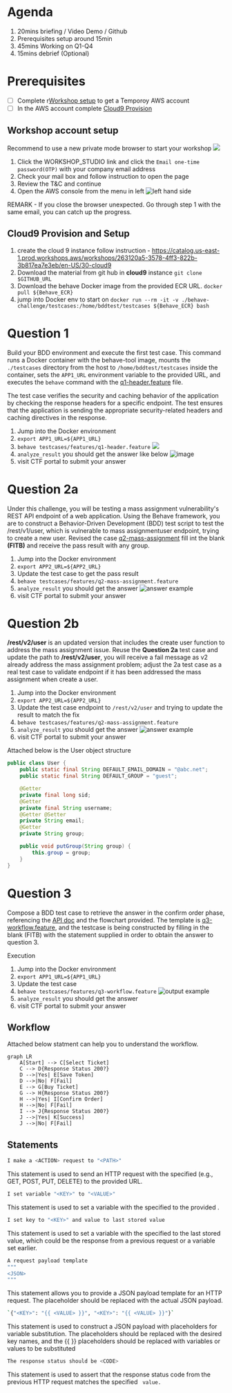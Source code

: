 # Agenda

1. 20mins briefing / Video Demo / Github
2. Prerequisites setup around 15min
3. 45mins Working on Q1-Q4
4. 15mins debrief (Optional)

# Prerequisites

- [ ] Complete r[Workshop setup](#workshop-account-setup) to get a Temporoy AWS account
- [ ] In the AWS account complete [Cloud9 Provision](#cloud9-provision-and-setup)

## Workshop account setup

Recommend to use a new private mode browser to start your workshop
![](./image/private-browser.png)

1. Click the WORKSHOP_STUDIO link and click the `Email one-time password(OTP)` with your company email address
2. Check your mail box and follow instruction to open the page
3. Review the T&C and continue
4. Open the AWS console from the menu in left ![left hand side](./image/open-console.png)

REMARK - If you close the browser unexpected. Go through step 1 with the same email, you can catch up the progress.

## Cloud9 Provision and Setup

1. create the cloud 9 instance follow instruction - https://catalog.us-east-1.prod.workshops.aws/workshops/263120a5-3578-4ff3-822b-3b817ea7e3eb/en-US/30-cloud9
2. Download the material from git hub in **cloud9** instance `git clone $GITHUB_URL`
3. Download the behave Docker image from the provided ECR URL. `docker pull ${Behave_ECR}`
4. jump into Docker env to start on `docker run --rm -it -v ./behave-challenge/testcases:/home/bddtest/testcases ${Behave_ECR} bash`

# Question 1

Build your BDD environment and execute the first test case. This command runs a Docker container with the behave-tool image, mounts the `./testcases` directory from the host to `/home/bddtest/testcases` inside the container, sets the `APP1_URL` environment variable to the provided URL, and executes the `behave` command with the [q1-header.feature](./testcases/features/q1-header.feature) file. 

The test case verifies the security and caching behavior of the application by checking the response headers for a specific endpoint. The test ensures that the application is sending the appropriate security-related headers and caching directives in the response.

1. Jump into the Docker environment
2. `export APP1_URL=${APP1_URL}`
3. `behave testcases/features/q1-header.feature`
![](./image/q1-output.png)
4. `analyze_result` you should get the answer like below ![image](./image/q1-answer-example.png)
5. visit CTF portal to submit your answer

# Question 2a

Under this challenge, you will be testing a mass assignment vulnerability's REST API endpoint of a web application. Using the Behave framework, you are to construct a Behavior-Driven Development (BDD) test script to test the /rest/v1/user, which is vulnerable to mass assignmentuser endpoint, trying to create a new user. Revised the case [q2-mass-assignment](./testcases/features/q2-mass-assignment.feature) fill int the blank **(FITB)** and receive the pass result with any group. 

1. Jump into the Docker environment
2. `export APP2_URL=${APP2_URL}`
3. Update the test case to get the pass result
4. `behave testcases/features/q2-mass-assignment.feature`
5. `analyze_result` you should get the answer
![answer example](image/q2-answer-example.png)
6. visit CTF portal to submit your answer

# Question 2b

**/rest/v2/user** is an updated version that includes the create user function to address the mass assignment issue. Reuse the **Question 2a** test case and update the path to **/rest/v2/user**, you will receive a fail message as v2 already address the mass assignment problem; adjust the 2a test case as a real test case to validate endpoint if it has been addressed the mass assignment when create a user. 

1. Jump into the Docker environment
2. `export APP2_URL=${APP2_URL}`
3. Update the test case endpoint to `/rest/v2/user` and trying to update the result to match the fix
4. `behave testcases/features/q2-mass-assignment.feature`
5. `analyze_result` you should get the answer
![answer example](image/q2-answer-example.png)
6. visit CTF portal to submit your answer

Attached below is the User object structure
```java
public class User {
    public static final String DEFAULT_EMAIL_DOMAIN = "@abc.net";
    public static final String DEFAULT_GROUP = "guest";

    @Getter
    private final long sid;
    @Getter
    private final String username;
    @Getter @Setter
    private String email;
    @Getter
    private String group;

    public void putGroup(String group) {
        this.group = group;
    }
}
```

# Question 3

Compose a BDD test case to retrieve the answer in the confirm order phase, referencing the [API doc](./API-DOC.md) and the flowchart provided. The template is [q3-workflow.feature](./testcases/features/q3-workflow.feature), and the testcase is being constructed by filling in the blank (FITB) with the statement supplied in order to obtain the answer to question 3.

Execution
1. Jump into the Docker environment
2. `export APP1_URL=${APP1_URL}`
3. Update the test case 
4. `behave testcases/features/q3-workflow.feature`
![output example](./image/q3-output.png)
5. `analyze_result` you should get the answer
6. visit CTF portal to submit your answer

## Workflow

Attached below statment can help you to understand the workflow.

```mermaid
graph LR
    A[Start] --> C[Select Ticket]
    C --> D{Response Status 200?}
    D -->|Yes| E[Save Token]
    D -->|No| F[Fail]
    E --> G[Buy Ticket]
    G --> H{Response Status 200?}
    H -->|Yes| I[Confirm Order]
    H -->|No| F[Fail]
    I --> J{Response Status 200?}
    J -->|Yes| K[Success]
    J -->|No| F[Fail]
```

## Statements

```bash
I make a <ACTION> request to "<PATH>"
```
This statement is used to send an HTTP request with the specified <ACTION> (e.g., GET, POST, PUT, DELETE) to the provided <PATH> URL.


```bash
I set variable "<KEY>" to "<VALUE>"
```
This statement is used to set a variable with the specified <KEY> to the provided <VALUE>.

```bash
I set key to "<KEY>" and value to last stored value
```
This statement is used to set a variable with the specified <KEY> to the last stored value, which could be the response from a previous request or a variable set earlier.

```bash
A request payload template 
"""
<JSON>
"""
```
This statement allows you to provide a JSON payload template for an HTTP request. The <JSON> placeholder should be replaced with the actual JSON payload.

```bash
`{"<KEY>": "{{ <VALUE> }}", "<KEY>": "{{ <VALUE> }}"}`
```
This statement is used to construct a JSON payload with placeholders for variable substitution. The <KEY> placeholders should be replaced with the desired key names, and the {{ <VALUE> }} placeholders should be replaced with variables or values to be substituted

```bash
The response status should be <CODE>
```
This statement is used to assert that the response status code from the previous HTTP request matches the specified <CODE> value.